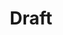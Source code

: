 ---
codehost: https://github.com/https://github.com/azure/draft
logohandle: draftsh
sort: draft
title: Draft
twitter: https://x.com/helmpack
website: https://draft.sh/
---